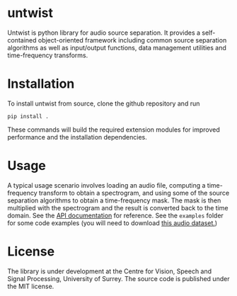 # untwist

Untwist is python library for audio source separation. It provides a
self-contained object-oriented framework including common source separation
algorithms as well as input/output functions, data management utilities and
time-frequency transforms.

# Installation

To install untwist from source, clone the github repository and run 

```
pip install .
```

These commands will build the required extension modules for improved
performance and the installation dependencies.

# Usage

A typical usage scenario involves loading an audio file, computing a
time-frequency transform to obtain a spectrogram, and using some of the source
separation algorithms to obtain a time-frequency mask. The mask is then
multiplied with the spectrogram and the result is converted back to the time
domain.  See the [API documentation](http://iosr-surrey.github.io/untwist/) for
reference.  See the `examples` folder for some code examples (you will need to
download [this audio dataset.](https://www.loria.fr/~aliutkus/DSD100subset.zip))

# License

The library is under development at the Centre for Vision, Speech and Signal
Processing, University of Surrey. The source code is published under the MIT
license.
